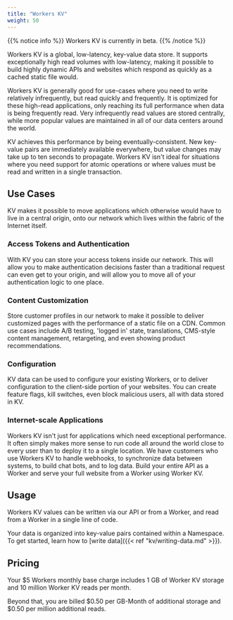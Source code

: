 ```yaml
---
title: "Workers KV"
weight: 50
---
```


{{% notice info %}}
Workers KV is currently in beta.
{{% /notice %}}

Workers KV is a global, low-latency, key-value data store. It supports
exceptionally high read volumes with low-latency, making it possible to build
highly dynamic APIs and websites which respond as quickly as a cached static
file would.

Workers KV is generally good for use-cases where you need to write relatively
infrequently, but read quickly and frequently. It is optimized for these
high-read applications, only reaching its full performance when data is being
frequently read. Very infrequently read values are stored centrally, while more
popular values are maintained in all of our data centers around the world.

KV achieves this performance by being eventually-consistent. New key-value pairs
are immediately available everywhere, but value changes may take up to ten
seconds to propagate. Workers KV isn't ideal for situations where you need
support for atomic operations or where values must be read and written in a
single transaction.

## Use Cases

KV makes it possible to move applications which otherwise would have to live in
a central origin, onto our network which lives within the fabric of the Internet
itself.

### Access Tokens and Authentication

With KV you can store your access tokens inside our network. This will allow
you to make authentication decisions faster than a traditional request can
even get to your origin, and will allow you to move all of your authentication
logic to one place.

### Content Customization

Store customer profiles in our network to make it possible to deliver customized
pages with the performance of a static file on a CDN. Common use cases include
A/B testing, 'logged in' state, translations, CMS-style content management,
retargeting, and even showing product recommendations.

### Configuration

KV data can be used to configure your existing Workers, or to deliver
configuration to the client-side portion of your websites. You can create
feature flags, kill switches, even block malicious users, all with data stored
in KV.

### Internet-scale Applications

Workers KV isn't just for applications which need exceptional performance. It
often simply makes more sense to run code all around the world close to every
user than to deploy it to a single location. We have customers who use Workers
KV to handle webhooks, to synchronize data between systems, to build chat bots,
and to log data. Build your entire API as a Worker and serve your full website
from a Worker using Worker KV.

## Usage

Workers KV values can be written via our API or from a Worker, and read from a
Worker in a single line of code.

Your data is organized into key-value pairs contained within a Namespace. To get
started, learn how to [write data]({{< ref "kv/writing-data.md" >}}).

## Pricing

Your $5 Workers monthly base charge includes 1 GB of Worker KV storage and 10
million Worker KV reads per month.

Beyond that, you are billed $0.50 per GB-Month of additional storage and $0.50
per million additional reads.
